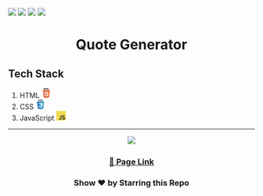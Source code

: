 ![](https://img.shields.io/badge/Page-Quote_Generator-yellow.svg)
![](https://img.shields.io/badge/Tools-HTML,_CSS_and_JavaScript-skyblue.svg)
![](https://img.shields.io/badge/Level-Basic-red.svg)
![](https://img.shields.io/badge/Status-Complete-green.svg) 

<h1 align="center">Quote Generator</h1>

<h2> Tech Stack </h2>
<ol>
  <li> HTML <img src="https://raw.githubusercontent.com/devicons/devicon/master/icons/html5/html5-original-wordmark.svg" alt="html5" width="20" height="20"/> </li>
  <li> CSS <img src="https://raw.githubusercontent.com/devicons/devicon/master/icons/css3/css3-original-wordmark.svg" alt="css3" width="20" height="20"/> </li>
  <li> JavaScript <img src="https://raw.githubusercontent.com/devicons/devicon/master/icons/javascript/javascript-original.svg" alt="javascript" width="20" height="20"/> </li>
</ol>

<hr>

<p align="center">
<img src="https://i.postimg.cc/tCq1DbDj/Screenshot.png" /> 
</p>


### [<p align="center">🔗 Page Link </p>](#)

<h3 align="center"> Show ❤️ by Starring this Repo </h3>
